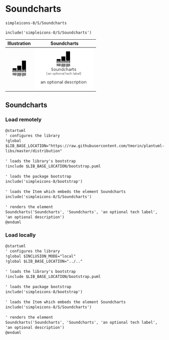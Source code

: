 # Soundcharts


```text
simpleicons-8/S/Soundcharts
```

```text
include('simpleicons-8/S/Soundcharts')
```



| Illustration | Soundcharts |
| :---: | :---: |
| ![illustration for Illustration](../../simpleicons-8/S/Soundcharts.png) | ![illustration for Soundcharts](../../simpleicons-8/S/Soundcharts.Local.png) |




## Soundcharts

### Load remotely
```plantuml
@startuml
' configures the library
!global $LIB_BASE_LOCATION="https://raw.githubusercontent.com/tmorin/plantuml-libs/master/distribution"

' loads the library's bootstrap
!include $LIB_BASE_LOCATION/bootstrap.puml

' loads the package bootstrap
include('simpleicons-8/bootstrap')

' loads the Item which embeds the element Soundcharts
include('simpleicons-8/S/Soundcharts')

' renders the element
Soundcharts('Soundcharts', 'Soundcharts', 'an optional tech label', 'an optional description')
@enduml
```

### Load locally
```plantuml
@startuml
' configures the library
!global $INCLUSION_MODE="local"
!global $LIB_BASE_LOCATION="../.."

' loads the library's bootstrap
!include $LIB_BASE_LOCATION/bootstrap.puml

' loads the package bootstrap
include('simpleicons-8/bootstrap')

' loads the Item which embeds the element Soundcharts
include('simpleicons-8/S/Soundcharts')

' renders the element
Soundcharts('Soundcharts', 'Soundcharts', 'an optional tech label', 'an optional description')
@enduml
```

